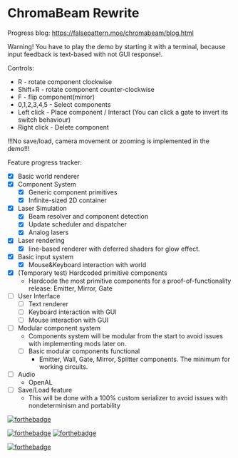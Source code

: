 # ChromaBeam Rewrite

Progress blog: https://falsepattern.moe/chromabeam/blog.html

Warning! You have to play the demo by starting it with a terminal, because input feedback
is text-based with not GUI response!.

Controls:
- R - rotate component clockwise
- Shift+R - rotate component counter-clockwise
- F - flip component(mirror)
- 0,1,2,3,4,5 - Select components
- Left click - Place component / Interact (You can click a gate to invert its switch behaviour)
- Right click - Delete component

!!!No save/load, camera movement or zooming is implemented in the demo!!!

Feature progress tracker:
- [x] Basic world renderer
- [x] Component System
  - [x] Generic component primitives
  - [x] Infinite-sized 2D container
- [x] Laser Simulation
  - [x] Beam resolver and component detection
  - [x] Update scheduler and dispatcher
  - [x] Analog lasers
- [x] Laser rendering
  - [x] line-based renderer with deferred shaders for glow effect.
- [x] Basic input system
  - [x] Mouse&Keyboard interaction with world
- [x] (Temporary test) Hardcoded primitive components
  - Hardcode the most primitive components for a proof-of-functionality release: Emitter, Mirror, Gate
- [ ] User Interface
  - [ ] Text renderer
  - [ ] Keyboard interaction with GUI
  - [ ] Mouse interaction with GUI
- [ ] Modular component system
  - Components system will be modular from the start to avoid issues with implementing mods later on.
  - [ ] Basic modular components functional
    - Emitter, Wall, Gate, Mirror, Splitter components. The minimum for working circuits.
- [ ] Audio
  - OpenAL
- [ ] Save/Load feature
  - This will be done with a 100% custom serializer to avoid issues with nondeterminism and portability

[![forthebadge](https://forthebadge.com/images/badges/open-source.svg)](https://forthebadge.com)

[![forthebadge](https://forthebadge.com/images/badges/made-with-java.svg)](https://forthebadge.com)
[![forthebadge](https://forthebadge.com/images/badges/designed-in-ms-paint.svg)](https://forthebadge.com)

[![forthebadge](https://forthebadge.com/images/badges/powered-by-black-magic.svg)](https://forthebadge.com)
